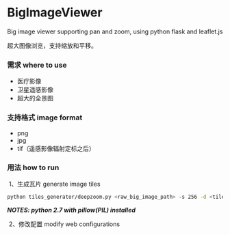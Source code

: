# BigImageViewer
Big image viewer supporting pan and zoom, using python flask and leaflet.js

超大图像浏览，支持缩放和平移。

### 需求 where to use

- 医疗影像
- 卫星遥感影像
- 超大的全景图

### 支持格式 image format

- png
- jpg
- tif（遥感影像辐射定标之后）

### 用法 how to run

​	1、生成瓦片 generate image tiles

```bash
python tiles_generator/deepzoom.py <raw_big_image_path> -s 256 -d <tiles_save_path> -f jpg
```

***NOTES: python 2.7 with pillow(PIL) installed***

​	2、修改配置 modify web configurations





